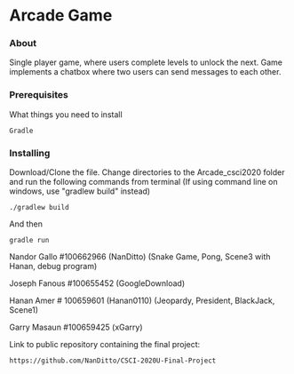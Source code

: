 # Arcade Game

### About
  Single player game, where users complete levels to unlock the next. Game implements a chatbox where two users can send messages to each other.

### Prerequisites

What things you need to install
```
Gradle
```

### Installing

Download/Clone the file. Change directories to the Arcade_csci2020 folder and run the following commands from terminal (If using command line on windows,
use "gradlew build" instead)
```
./gradlew build
```

And then

```
gradle run
```


Nandor Gallo #100662966 (NanDitto) (Snake Game, Pong, Scene3 with Hanan, debug program)

Joseph Fanous #100655452 (GoogleDownload)

Hanan Amer # 100659601 (Hanan0110) (Jeopardy, President, BlackJack, Scene1)

Garry Masaun #100659425 (xGarry)

Link to public repository containing the final project:
```
https://github.com/NanDitto/CSCI-2020U-Final-Project
```
